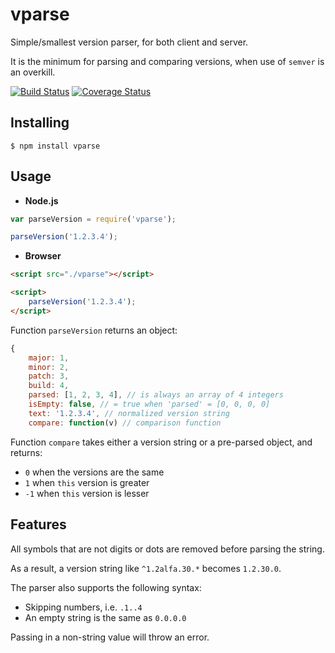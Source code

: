 # vparse

Simple/smallest version parser, for both client and server.

It is the minimum for parsing and comparing versions, when use of `semver` is an overkill.

[![Build Status](https://travis-ci.org/vitaly-t/vparse.svg?branch=master)](https://travis-ci.org/vitaly-t/vparse)
[![Coverage Status](https://coveralls.io/repos/vitaly-t/vparse/badge.svg?branch=master)](https://coveralls.io/r/vitaly-t/vparse?branch=master)

## Installing

```
$ npm install vparse
```

## Usage

* **Node.js**

```js
var parseVersion = require('vparse');

parseVersion('1.2.3.4');
```

* **Browser**

```html
<script src="./vparse"></script>

<script>
    parseVersion('1.2.3.4');
</script>
```

Function `parseVersion` returns an object:

```js
{
    major: 1,
    minor: 2,
    patch: 3,
    build: 4,
    parsed: [1, 2, 3, 4], // is always an array of 4 integers
    isEmpty: false, // = true when 'parsed' = [0, 0, 0, 0]    
    text: '1.2.3.4', // normalized version string
    compare: function(v) // comparison function
```

Function `compare` takes either a version string or a pre-parsed object, and returns:

 - `0` when the versions are the same
 - `1` when `this` version is greater
 - `-1` when `this` version is lesser 

## Features

All symbols that are not digits or dots are removed before parsing the string. 

As a result, a version string like `^1.2alfa.30.*` becomes `1.2.30.0`.

The parser also supports the following syntax:

* Skipping numbers, i.e. `.1..4`
* An empty string is the same as `0.0.0.0`

Passing in a non-string value will throw an error.
